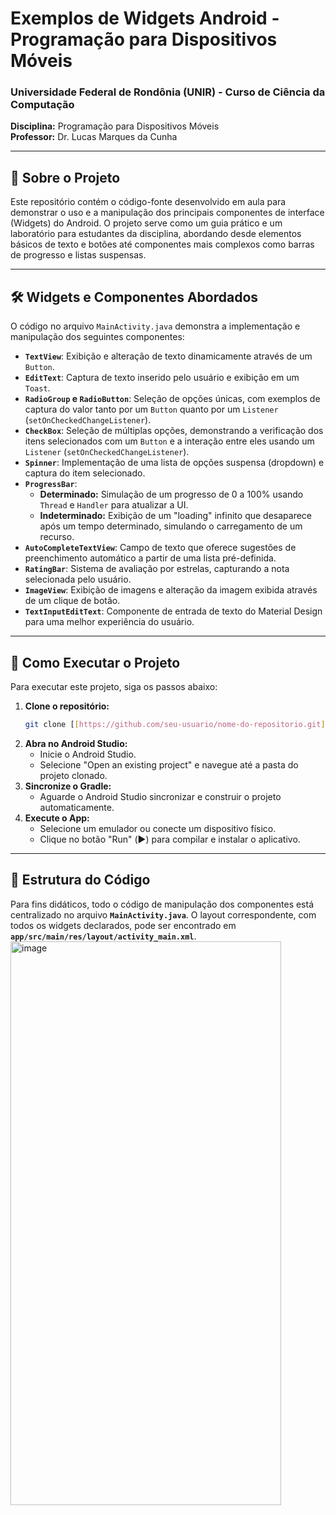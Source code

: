 # Exemplos de Widgets Android - Programação para Dispositivos Móveis

### Universidade Federal de Rondônia (UNIR) - Curso de Ciência da Computação
**Disciplina:** Programação para Dispositivos Móveis  
**Professor:** Dr. Lucas Marques da Cunha

---

## 🎯 Sobre o Projeto

Este repositório contém o código-fonte desenvolvido em aula para demonstrar o uso e a manipulação dos principais componentes de interface (Widgets) do Android. O projeto serve como um guia prático e um laboratório para estudantes da disciplina, abordando desde elementos básicos de texto e botões até componentes mais complexos como barras de progresso e listas suspensas.

---

## 🛠️ Widgets e Componentes Abordados

O código no arquivo `MainActivity.java` demonstra a implementação e manipulação dos seguintes componentes:

* **`TextView`**: Exibição e alteração de texto dinamicamente através de um `Button`.
* **`EditText`**: Captura de texto inserido pelo usuário e exibição em um `Toast`.
* **`RadioGroup` e `RadioButton`**: Seleção de opções únicas, com exemplos de captura do valor tanto por um `Button` quanto por um `Listener` (`setOnCheckedChangeListener`).
* **`CheckBox`**: Seleção de múltiplas opções, demonstrando a verificação dos itens selecionados com um `Button` e a interação entre eles usando um `Listener` (`setOnCheckedChangeListener`).
* **`Spinner`**: Implementação de uma lista de opções suspensa (dropdown) e captura do item selecionado.
* **`ProgressBar`**:
    * **Determinado:** Simulação de um progresso de 0 a 100% usando `Thread` e `Handler` para atualizar a UI.
    * **Indeterminado:** Exibição de um "loading" infinito que desaparece após um tempo determinado, simulando o carregamento de um recurso.
* **`AutoCompleteTextView`**: Campo de texto que oferece sugestões de preenchimento automático a partir de uma lista pré-definida.
* **`RatingBar`**: Sistema de avaliação por estrelas, capturando a nota selecionada pelo usuário.
* **`ImageView`**: Exibição de imagens e alteração da imagem exibida através de um clique de botão.
* **`TextInputEditText`**: Componente de entrada de texto do Material Design para uma melhor experiência do usuário.

---

## 🚀 Como Executar o Projeto

Para executar este projeto, siga os passos abaixo:

1.  **Clone o repositório:**
    ```bash
    git clone [[https://github.com/seu-usuario/nome-do-repositorio.git](https://github.com/lucasmarquesc/Widgets.git)]
    ```
2.  **Abra no Android Studio:**
    * Inicie o Android Studio.
    * Selecione "Open an existing project" e navegue até a pasta do projeto clonado.
3.  **Sincronize o Gradle:**
    * Aguarde o Android Studio sincronizar e construir o projeto automaticamente.
4.  **Execute o App:**
    * Selecione um emulador ou conecte um dispositivo físico.
    * Clique no botão "Run" (▶️) para compilar e instalar o aplicativo.

---

## 📂 Estrutura do Código

Para fins didáticos, todo o código de manipulação dos componentes está centralizado no arquivo **`MainActivity.java`**. O layout correspondente, com todos os widgets declarados, pode ser encontrado em **`app/src/main/res/layout/activity_main.xml`**.
<img width="433" height="902" alt="image" src="https://github.com/user-attachments/assets/03c6d48b-af6d-417b-a203-037fcb4f6b00" />

